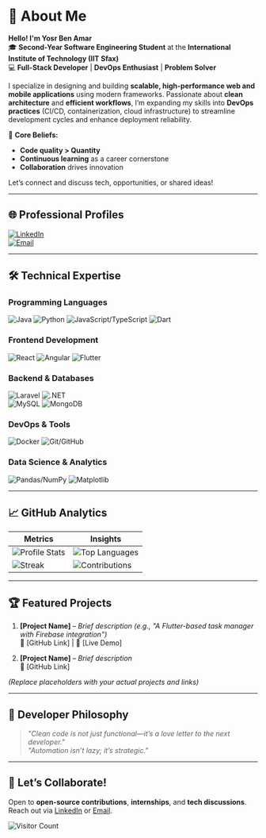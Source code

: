 # 💫 About Me  
**Hello! I'm Yosr Ben Amar**  
🎓 **Second-Year Software Engineering Student** at the **International Institute of Technology (IIT Sfax)**  
💻 **Full-Stack Developer** | **DevOps Enthusiast** | **Problem Solver**  

I specialize in designing and building **scalable, high-performance web and mobile applications** using modern frameworks. Passionate about **clean architecture** and **efficient workflows**, I’m expanding my skills into **DevOps practices** (CI/CD, containerization, cloud infrastructure) to streamline development cycles and enhance deployment reliability.  

🔹 **Core Beliefs:**  
- **Code quality > Quantity**  
- **Continuous learning** as a career cornerstone  
- **Collaboration** drives innovation  

Let’s connect and discuss tech, opportunities, or shared ideas!  

---

## 🌐 Professional Profiles  
[![LinkedIn](https://img.shields.io/badge/LinkedIn-Connect_Professionally-0077B5?style=flat&logo=linkedin&logoColor=white)](https://www.linkedin.com/in/yosr-ben-amar-577a44207/)  
[![Email](https://img.shields.io/badge/Email-Contact_Me-D14836?style=flat&logo=gmail&logoColor=white)](mailto:yosrbenamar9@gmail.com)  

---

## 🛠️ Technical Expertise  

### **Programming Languages**  
![Java](https://img.shields.io/badge/Java-Expert-ED8B00?style=flat&logo=openjdk&logoColor=white) ![Python](https://img.shields.io/badge/Python-Advanced-3670A0?style=flat&logo=python&logoColor=ffdd54) ![JavaScript/TypeScript](https://img.shields.io/badge/JS/TS-Proficient-F7DF1E?style=flat&logo=typescript&logoColor=007ACC) ![Dart](https://img.shields.io/badge/Dart-Intermediate-0175C2?style=flat&logo=dart&logoColor=white)  

### **Frontend Development**  
![React](https://img.shields.io/badge/React-Advanced-20232A?style=flat&logo=react&logoColor=61DAFB) ![Angular](https://img.shields.io/badge/Angular-Intermediate-DD0031?style=flat&logo=angular&logoColor=white) ![Flutter](https://img.shields.io/badge/Flutter-Mobile_Dev-02569B?style=flat&logo=flutter&logoColor=white)  

### **Backend & Databases**  
![Laravel](https://img.shields.io/badge/Laravel-Experienced-FF2D20?style=flat&logo=laravel&logoColor=white) ![.NET](https://img.shields.io/badge/.NET-Learning-5C2D91?style=flat&logo=dotnet&logoColor=white)  
![MySQL](https://img.shields.io/badge/MySQL-Proficient-4479A1?style=flat&logo=mysql&logoColor=white) ![MongoDB](https://img.shields.io/badge/MongoDB-NoSQL_Expert-4EA94B?style=flat&logo=mongodb&logoColor=white)  

### **DevOps & Tools**  
![Docker](https://img.shields.io/badge/Docker-Containerization-2496ED?style=flat&logo=docker&logoColor=white) ![Git/GitHub](https://img.shields.io/badge/Git/GitHub-Version_Control-F05033?style=flat&logo=git&logoColor=white)  

### **Data Science & Analytics**  
![Pandas/NumPy](https://img.shields.io/badge/Pandas/NumPy-Data_Analysis-150458?style=flat&logo=pandas&logoColor=white) ![Matplotlib](https://img.shields.io/badge/Matplotlib-Visualization-11557C?style=flat&logo=matplotlib&logoColor=white)  

---

## 📈 GitHub Analytics  
| **Metrics**          | **Insights** |
|----------------------|-------------|
| ![Profile Stats](https://github-readme-stats.vercel.app/api?username=Yosr-2001&show_icons=true&theme=radical&hide_border=true) | ![Top Languages](https://github-readme-stats.vercel.app/api/top-langs/?username=Yosr-2001&layout=compact&theme=radical&hide_border=true) |  
| ![Streak](https://streak-stats.demolab.com/?user=Yosr-2001&theme=radical&hide_border=true) | ![Contributions](https://github-contributor-stats.vercel.app/api?username=Yosr-2001&theme=radical) |  

---

## 🏆 Featured Projects  
1. **[Project Name]** – *Brief description (e.g., "A Flutter-based task manager with Firebase integration")*  
   🔗 [GitHub Link] | 🚀 [Live Demo]  

2. **[Project Name]** – *Brief description*  
   🔗 [GitHub Link]  

*(Replace placeholders with your actual projects and links)*  

---

## 📜 Developer Philosophy  
> *"Clean code is not just functional—it’s a love letter to the next developer."*  
> *"Automation isn’t lazy; it’s strategic."*  

---

## 🌟 Let’s Collaborate!  
Open to **open-source contributions**, **internships**, and **tech discussions**. Reach out via [LinkedIn](https://www.linkedin.com/in/yosr-ben-amar-577a44207/) or [Email](mailto:yosrbenamar9@gmail.com).  

![Visitor Count](https://visitcount.itsvg.in/api?id=Yosr-2001&label=Profile%20Views&color=0&icon=6&pretty=true)  

